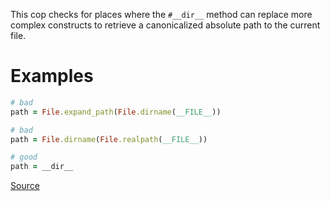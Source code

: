 
This cop checks for places where the `#__dir__` method can replace more
complex constructs to retrieve a canonicalized absolute path to the
current file.

# Examples

```ruby
# bad
path = File.expand_path(File.dirname(__FILE__))

# bad
path = File.dirname(File.realpath(__FILE__))

# good
path = __dir__
```

[Source](http://www.rubydoc.info/gems/rubocop/RuboCop/Cop/Style/Dir)